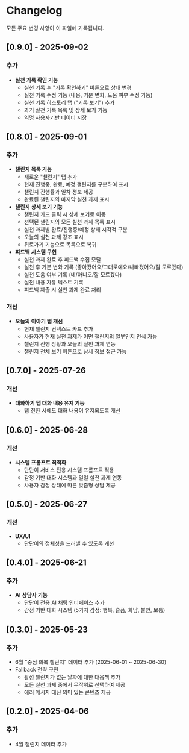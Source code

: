 # Changelog

모든 주요 변경 사항이 이 파일에 기록됩니다.

## [0.9.0] - 2025-09-02

### 추가
- **실천 기록 확인 기능**
  - 실천 기록 후 "기록 확인하기" 버튼으로 상태 변경
  - 실천 기록 수정 기능 (내용, 기분 변화, 도움 여부 수정 가능)
  - 실천 기록 히스토리 탭 ("기록 보기") 추가
  - 과거 실천 기록 목록 및 상세 보기 기능
  - 익명 사용자기반 데이터 저장

## [0.8.0] - 2025-09-01

### 추가
- **챌린지 목록 기능**
  - 새로운 "챌린지" 탭 추가
  - 현재 진행중, 완료, 예정 챌린지를 구분하여 표시
  - 챌린지 진행률과 일차 정보 제공
  - 완료된 챌린지의 마지막 실천 과제 표시
- **챌린지 상세 보기 기능**
  - 챌린지 카드 클릭 시 상세 보기로 이동
  - 선택된 챌린지의 모든 실천 과제 목록 표시
  - 실천 과제별 완료/진행중/예정 상태 시각적 구분
  - 오늘의 실천 과제 강조 표시
  - 뒤로가기 기능으로 목록으로 복귀
- **피드백 시스템 구현**
  - 실천 과제 완료 후 피드백 수집 모달
  - 실천 후 기분 변화 기록 (좋아졌어요/그대로예요/나빠졌어요/잘 모르겠다)
  - 실천 도움 여부 기록 (네/아니오/잘 모르겠다)
  - 실천 내용 자유 텍스트 기록
  - 피드백 제출 시 실천 과제 완료 처리

### 개선
- **오늘의 이야기 탭 개선**
  - 현재 챌린지 컨텍스트 카드 추가
  - 사용자가 현재 실천 과제가 어떤 챌린지의 일부인지 인식 가능
  - 챌린지 진행 상황과 오늘의 실천 과제 연동
  - 챌린지 전체 보기 버튼으로 상세 정보 접근 가능

## [0.7.0] - 2025-07-26

### 개선
- **대화하기 탭 대화 내용 유지 기능**
  - 탭 전환 시에도 대화 내용이 유지되도록 개선

## [0.6.0] - 2025-06-28

### 개선
- **시스템 프롬프트 최적화**
  - 단단이 서비스 전용 시스템 프롬프트 적용
  - 감정 기반 대화 시스템과 일일 실천 과제 연동
  - 사용자 감정 상태에 따른 맞춤형 상담 제공

## [0.5.0] - 2025-06-27

### 개선
- **UX/UI**
  - 단단이의 정체성을 드러낼 수 있도록 개선 

## [0.4.0] - 2025-06-21

### 추가
- **AI 상담사 기능**
  - 단단이 전용 AI 채팅 인터페이스 추가
  - 감정 기반 대화 시스템 (5가지 감정: 행복, 슬픔, 화남, 불안, 보통)
  
## [0.3.0] - 2025-05-23

### 추가
- 6월 "중심 회복 챌린지" 데이터 추가 (2025-06-01 ~ 2025-06-30)
- Fallback 전략 구현
  - 활성 챌린지가 없는 날짜에 대한 대응책 추가
  - 모든 실천 과제 중에서 무작위로 선택하여 제공
  - 에러 메시지 대신 의미 있는 콘텐츠 제공

## [0.2.0] - 2025-04-06

### 추가
- 4월 챌린지 데이터 추가 
